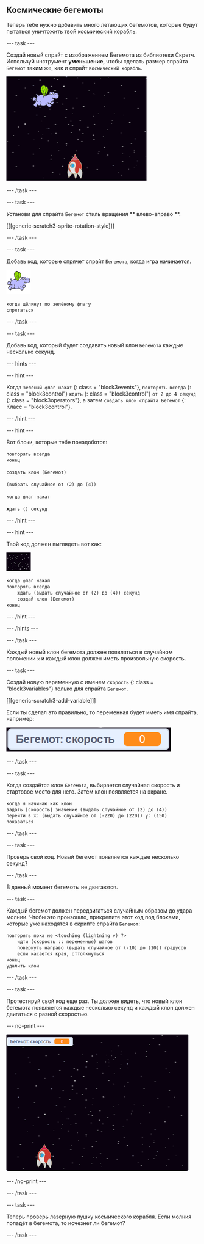 ## Космические бегемоты

Теперь тебе нужно добавить много летающих бегемотов, которые будут пытаться уничтожить твой космический корабль.

\--- task \---

Создай новый спрайт с изображением Бегемота из библиотеки Скретч. Используй инструмент **уменьшение**, чтобы сделать размер спрайта `Бегемот` таким же, как и спрайт `Космический корабль`.

![The Scratch stage with a starry background. A rocket sits in the middle at the bottom of the stage and a hippo sprite with wings is at the top.](images/invaders-hippo.png)

\--- /task \---

\--- task \---

Установи для спрайта `Бегемот` стиль вращения ** влево-вправо **.

[[[generic-scratch3-sprite-rotation-style]]]

\--- /task \---

\--- task \---

Добавь код, которые спрячет спрайт `Бегемота`, когда игра начинается.

![спрайт бегемот](images/hippo-sprite.png)

```blocks3
когда щёлкнут по зелёному флагу
спрятаться
```

\--- /task \---

\--- task \---

Добавь код, который будет создавать новый клон `Бегемота` каждые несколько секунд.

\--- hints \---

\--- hint \---

Когда `зелёный флаг нажат` {: class = "block3events"}, ` повторять всегда ` {: class = "block3control"} ` ждать ` {: class = "block3control"} ` от 2 до 4 секунд ` {: class = "block3operators"}, а затем ` создать клон спрайта Бегемот ` {: Класс = "block3control"}.

\--- /hint \---

\--- hint \---

Вот блоки, которые тебе понадобятся:

```blocks3
повторять всегда
конец

создать клон (Бегемот)

(выбрать случайное от (2) до (4))

когда флаг нажат

ждать () секунд
```

\--- /hint \---

\--- hint \---

Твой код должен выглядеть вот как:

![спрайт сцены](images/stage-sprite.png)

```blocks3
когда флаг нажал
повторять всегда
    ждать (выдать случайное от (2) до (4)) секунд
    создай клон (Бегемот)
конец
```

\--- /hint \---

\--- /hints \---

\--- /task \---

Каждый новый клон бегемота должен появляться в случайном положении ` x ` и каждый клон должен иметь произвольную скорость.

\--- task \---

Создай новую переменную с именем ` скорость ` {: class = "block3variables"} только для спрайта ` Бегемот `.

[[[generic-scratch3-add-variable]]]

Если ты сделал это правильно, то переменная будет иметь имя спрайта, например:

![The variable sprite that reads "Hippo1: speed 0"](images/invaders-var-test.png)

\--- /task \---

\--- task \---

Когда создаётся клон ` Бегемота `, выбирается случайная скорость и стартовое место для него. Затем клон появляется на экране.

```blocks3
когда я начинаю как клон
задать [скорость] значение (выдать случайное от (2) до (4))
перейти в x: (выдать случайное от (-220) до (220)) y: (150)
показаться
```

\--- /task \---

\--- task \---

Проверь свой код. Новый бегемот появляется каждые несколько секунд?

\--- /task \---

В данный момент бегемоты не двигаются.

\--- task \---

Каждый бегемот должен передвигаться случайным образом до удара молнии. Чтобы это произошло, прикрепите этот код под блоками, которые уже находятся в скрипте спрайта ` Бегемот `:

```blocks3
повторять пока не <touching (lightning v) ?>
    идти (скорость :: переменные) шагов
    повернуть направо (выдать случайное от (-10) до (10)) градусов
    если касается края, оттолкнуться
конец
удалить клон
```

\--- /task \---

\--- task \---

Протестируй свой код еще раз. Ты должен видеть, что новый клон бегемота появляется каждые несколько секунд и каждый клон должен двигаться с разной скоростью.

\--- no-print \---

![Animation of the Hippo sprite flying around, two clones are created and move independently.](images/hippo-clones.gif)

\--- /no-print \---

\--- /task \---

\--- task \---

Теперь проверь лазерную пушку космического корабля. Если молния попадёт в бегемота, то исчезнет ли бегемот?

\--- /task \---